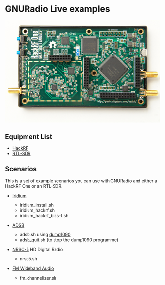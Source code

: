 # GNURadio Live examples

![HackRF One](/images/hackrf_one.jpeg)

## Equipment List
 * [HackRF](greatscottgadgets.com/hackrf)
 * [RTL-SDR](https://en.wikipedia.org/wiki/List_of_software-defined_radios)

## Scenarios

This is a set of example scenarios you can use with GNURadio and either a HackRF One or an RTL-SDR.

  * [Iridium](https://en.wikipedia.org/wiki/Iridium_satellite_constellation#Satellites)
     * iridium_install.sh
     * iridium_hackrf.sh
     * iridium_hackrf_bias-t.sh

  * [ADSB](https://en.wikipedia.org/wiki/Automatic_dependent_surveillance_%E2%80%93_broadcast)
    * adsb.sh using [dump1090](https://github.com/antirez/dump1090)
    * adsb_quit.sh (to stop the dump1090 programme)

  * [NRSC-5](https://en.wikipedia.org/wiki/HD_Radio) HD Digital Radio
    * nrsc5.sh

  * [FM Wideband Audio](https://en.wikipedia.org/wiki/Wideband)
    * fm_channelizer.sh
